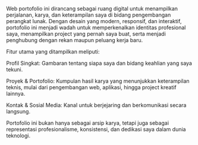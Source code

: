 Web portofolio ini dirancang sebagai ruang digital untuk menampilkan perjalanan, karya, dan keterampilan saya di bidang pengembangan perangkat lunak. Dengan desain yang modern, responsif, dan interaktif, portofolio ini menjadi wadah untuk memperkenalkan identitas profesional saya, menampilkan project yang pernah saya buat, serta menjadi penghubung dengan rekan maupun peluang kerja baru.

Fitur utama yang ditampilkan meliputi:

Profil Singkat: Gambaran tentang siapa saya dan bidang keahlian yang saya tekuni.

Proyek & Portofolio: Kumpulan hasil karya yang menunjukkan keterampilan teknis, mulai dari pengembangan web, aplikasi, hingga project kreatif lainnya.

Kontak & Sosial Media: Kanal untuk berjejaring dan berkomunikasi secara langsung.

Portofolio ini bukan hanya sebagai arsip karya, tetapi juga sebagai representasi profesionalisme, konsistensi, dan dedikasi saya dalam dunia teknologi.
